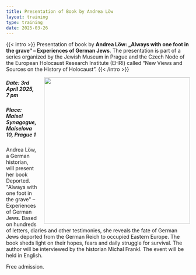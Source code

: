 ```yaml
---
title: Presentation of Book by Andrea Löw
layout: training
type: training
date: 2025-03-26
---
```


{{< intro >}}
Presentation of book by **Andrea Löw: „Always with one foot in the grave“ – Experiences of German Jews**. The presentation is part of a series organized by the Jewish Museum in Prague and the Czech Node of the European Holocaust Research Institute (EHRI) called “New Views and Sources on the History of Holocaust”. 
{{< /intro >}}

<img align="right" src="../../../images/workshops/lecture-loew/loew_book.jpg" height="400px" style="padding-left: 15px;">

##### Date: 3rd April 2025, 7 pm

##### Place: Maisel Synagogue, Maiselova 10, Prague 1

Andrea Löw, a German historian, will present her book Deported. "Always with one foot in the grave" – Experiences of German Jews. Based on hundreds of letters, diaries and other testimonies, she reveals the fate of German Jews deported from the German Reich to occupied Eastern Europe. The book sheds light on their hopes, fears and daily struggle for survival. The author will be interviewed by the historian Michal Frankl. The event will be held in English.

Free admission.
